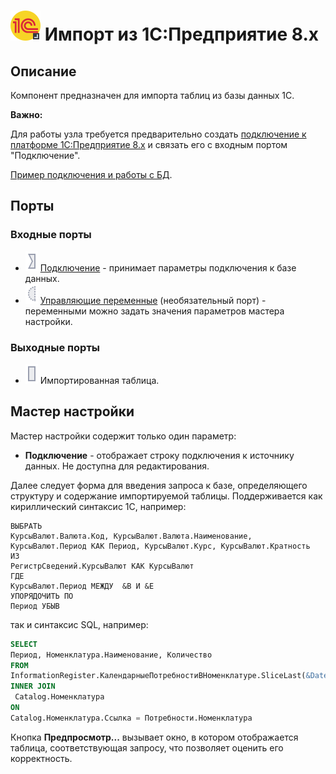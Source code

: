 # ![](../../media/app/icons/vendors/1cv8queryimport.svg) Импорт из 1C:Предприятие 8.x

## Описание

Компонент предназначен для импорта таблиц из базы данных 1С.

**Важно:**

Для работы узла требуется предварительно создать [подключение к платформе 1C:Предприятие 8.x](../connections/list/1c.md) и связать его с входным портом "Подключение".

[Пример подключения и работы с БД](../../quick-start/database.md).

## Порты

### Входные порты

* ![](../../media/app/icons/ports/input-connection-inactive.svg)   [Подключение](../connections/list/1c.md) - принимает параметры подключения к базе данных.
* ![](../../media/app/icons/ports/optional-input-variable-inactive.svg) [Управляющие переменные](../../scenario/variables/control_variables.md) (необязательный порт) - переменными можно задать значения параметров мастера настройки.

### Выходные порты

* ![](../../media/app/icons/ports/table-inactive.svg) Импортированная таблица.

## Мастер настройки

Мастер настройки содержит только один параметр:

* **Подключение** - отображает строку подключения к источнику данных. Не доступна для редактирования.

Далее следует форма для введения запроса к базе, определяющего структуру и содержание импортируемой таблицы. Поддерживается как кириллический синтаксис 1С, например:

```1c
ВЫБРАТЬ
КурсыВалют.Валюта.Код, КурсыВалют.Валюта.Наименование, КурсыВалют.Период КАК Период, КурсыВалют.Курс, КурсыВалют.Кратность
ИЗ
РегистрСведений.КурсыВалют КАК КурсыВалют
ГДЕ
КурсыВалют.Период МЕЖДУ  &B И &E
УПОРЯДОЧИТЬ ПО
Период УБЫВ
```

так и синтаксис SQL, например:

```sql
SELECT
Период, Номенклатура.Наименование, Количество
FROM
InformationRegister.КалендарныеПотребностиВНоменклатуре.SliceLast(&Date, Количество > &Count) AS Потребности
INNER JOIN
 Catalog.Номенклатура
ON
Catalog.Номенклатура.Ссылка = Потребности.Номенклатура
```

Кнопка **Предпросмотр...** вызывает окно, в котором отображается таблица, соответствующая запросу, что позволяет оценить его корректность.
